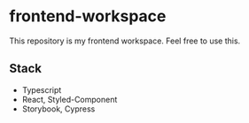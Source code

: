 # frontend-workspace

This repository is my frontend workspace. Feel free to use this.

## Stack

- Typescript
- React, Styled-Component
- Storybook, Cypress
